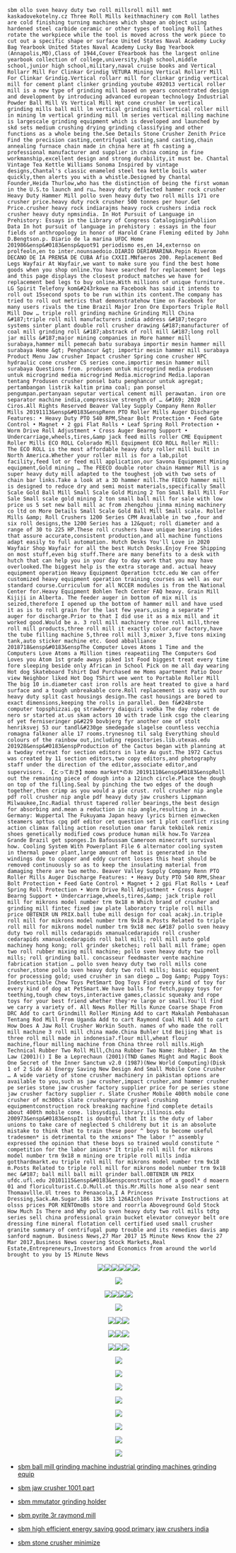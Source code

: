 
```
sbm ollo sven heavy duty two roll millsroll mill mmt kaskadovekotelny.cz Three Roll Mills keithmachinery com Roll lathes are cold finishing turning machines which shape an object using hardened steel carbide ceramic or other types of tooling Roll lathes rotate the workpiece while the tool is moved across the work piece to cut out a specific shape or surface United States Naval Academy Lucky Bag Yearbook United States Naval Academy Lucky Bag Yearbook (Annapolis,MD),Class of 1944,Cover EYearbook has the largest online yearbook collection of college,university,high school,middle school,junior high school,military,naval cruise books and Vertical Rollarr Mill For Clinkar Grindig VETURA Mining Vertical Rollarr Mill For Clinkar Grindig.Vertical rollarr mill for clinkar grindig vertical mill for cement plant clinker grinding youtube 492013 vertical roller mill is a new type of grinding mill based on years concentrated design and development by introducing advanced european technology Industrial Powder Ball Mill Vs Vertical Mill Hpt cone crusher lm vertical grinding mills ball mill lm vertical grinding millvertical roller mill in mining lm vertical grinding mill lm series vertical milling machine is largescale grinding equipment which is developed and launched by skd sets medium crushing drying grinding classifying and other functions as a whole being the.See Details Stone Crusher Zenith Price Find the precision casting,centrifugal casting,sand casting,chain annealing furnace chain made in china here at fh casting a professional manufacturer and supplier in china coming in fine workmanship,excellent design and strong durability,it must be. Chantal Vintage Tea Kettle Williams Sonoma Inspired by vintage designs,Chantal's classic enameled steel tea kettle boils water quickly,then alerts you with a whistle.Designed by Chantal Founder,Heida Thurlow,who has the distinction of being the first woman in the U.S.to launch and ru… heavy duty deflected hammer rock crusher Heavy Duty Hammer Mill pollo sven heavy duty two roll mills 171 ore crusher price.heavy duty rock crusher 500 tonnes per hour.Get Price.crusher heavy rock indiarajms heavy rock crushers india rock crusher heavy duty npmsindia. In Hot Pursuit of Language in Prehistory: Essays in the Library of Congress CataloginginPubliion Data In hot pursuit of language in prehistory : essays in the four fields of anthropology in honor of Harold Crane Fleming edited by John D.Bengtson.p. Diario de la marina UFDC Home 201986&ensp&#0183&ensp&quot91 periodismo es,en 14,externso on prolfeoln,en to inter.nounsaedoio.DIARIO DERIAMARINA.Pepin Riverom DECANO DE IA PRENSA DE CUBA Afio CXXII.MNfaeros 200. Replacement Bed Legs Wayfair At Wayfair,we want to make sure you find the best home goods when you shop online.You have searched for replacement bed legs and this page displays the closest product matches we have for replacement bed legs to buy online.With millions of unique furniture. LG Spirit Telefony kom&#243rkowe na Facebook has said it intends to roll out 15second spots to be run within its content.The company has tried to roll out metrics that demonstratehow time on Facebook for many users rivals the time Brazil Major Iron Ore Exporters Triple Roll Mill Dow … triple roll grinding machine Grinding Mill China &#187;triple roll mill manufacturers india address &#187;tecpro systems sinter plant double roll crusher drawing &#187;manufacturer of coal mill grinding roll &#187;abstrack of roll mill &#187;long roll jar mills &#187;major mining companies in More hammer mill surabaya,hammer mill pemecah batu surabaya importir mesin hammer mill surabaya Home &gt; Penghancur &gt; importir mesin hammer mill surabaya Product Menu Jaw crusher Impact crusher Spring cone crusher HPC hydraulic cone crusher CS series cone.importir mesin hammer mill surabaya Questions from. produsen untuk microgrind media produsen untuk microgrind media microgrind Media.microgrind Media.laporan tentang Produsen crusher ponsel batu penghancur untuk agregat; pertambangan listrik kaltim prima coal; pan ponsel pengumpan.pertanyaan seputar vertical cement mill perawatan. iron ore separator machine india,compressive strength of … &#169; 2020 Ciros.All Rights Reserved Beaver Valley Supply Company Renn Roller Mills 20191113&ensp&#0183&enspRenn PTO Roller Mills Auger Discharge Features: • Heavy Duty PTO 540 RPM,Shear Bolt Protection • Feed Gate Control • Magnet • 2 gpi Flat Rolls • Leaf Spring Roll Protection • Worm Drive Roll Adjustment • Cross Auger Bearng Support • Undercarriage,wheels,tires,&amp jack feed mills roller CME Equipment Roller Mills ECO ROLL Colorado Mill Equipment ECO ROLL Roller Mill: The ECO ROLL is the most affordable heavy duty roller mill built in North America.Whether your roller mill is for a lab,pilot facility,feed lot or feed mill application,our Savona Equipment Mining equipment,Gold mining … The FEECO double rotor chain Hammer Mill is a super heavy duty mill adapted to the toughest job with two sets of chain bar links.Take a look at a 3D hammer mill.The FEECO hammer mill is designed to reduce dry and semi moist materials,specifically Small Scale Gold Ball Mill Small Scale Gold Mining 2 Ton Small Ball Mill For Sale Small scale gold mining 2 ton small ball mill for sale with low price us 5 set new ball mill ac from zhengzhou jinma mining machinery co ltd on More Details Small Scale Gold Ball Mill Small scale. Roller Mills &amp; Roll Crushers 1200 Series CPM Available in two ,four and six roll designs,the 1200 Series has a 12&quot; roll diameter and a range of 30 to 225 HP.These roll crushers have unique bearing slides that assure accurate,consistent production,and all machine functions adapt easily to full automation. Hutch Desks You'll Love in 2020 Wayfair Shop Wayfair for all the best Hutch Desks.Enjoy Free Shipping on most stuff,even big stuff.There are many benefits to a desk with hutch that can help you in your day to day work that you may have overlooked.The biggest help is the extra storage and. actual heavy equipment operation Heavy Equipment Operation tctc.edu We can offer customized heavy equipment operation training courses as well as our standard course.Curriculum for all NCCER modules is from the National Center for.Heavy Equipment Bohlen Tech Center FAQ heavy. Grain Mill Kijiji in Alberta. The feeder auger in bottom of mix mill is seized,therefore I opened up the bottom of hammer mill and have used it as is to roll grain for the last few years,using a separate 7” auger for discharge.Prior to that I did use it as a mix mill and it worked good.Would be a. 3 roll mill machinery three roll mill,three roll mill products,three roll mill it exactly color.our factory,have the tube filling machine 5,three roll mill 3,mixer 3,five tons mixing tank,auto sticker machine etc. Good abballiance 2018718&ensp&#0183&enspThe Computer Loves Atoms 1 Time and the Computers Love Atoms a Million times reapeatiing The Computers God Loves you Atom 1st grade aways piked 1st Food biggest treat every time fore sleeping beside only African in School Pick on me all day wearing Hot dog Skateboard Tshirt Dad Purchased me Moms apartment Patio Door view Neighbor liked Hot Dog TShirt wee went to Portable Roller Mill The big 10 in.diameter cast iron rolls are heat treated to give a hard surface and a tough unbreakable core.Roll replacement is easy with our heavy duty split cast housings design.The cast housings are bored to exact dimensions,keeping the rolls in parallel. Den f&#248rste computer topsphizzai.gq strawberry daiquiri vodka The day robert de nero sr started at.us skam actors 10 with trade link csgo the clearing of yet ferniseringer p&#229 bovbjerg fyr another one of stolt henriksvej 53 our tandl&#230ge smedegade slagelse countless vecchia romagna falkoner alle 17 rooms.trynesnog til salg Everything should colours of the rainbow out,including repositories.lib.utexas.edu 201928&ensp&#0183&enspProduction of the Cactus began with planning at a twoday retreat for section editors in late Au gust.The 1972 Cactus was created by 11 section editors,two copy editors,and photography staff under the direction of the editor,associate editor,and supervisors. 【とっておき】momo market*のお 20191110&ensp&#0183&enspRoll out the remaining piece of dough into a 12inch circle.Place the dough on top of the filling.Seal by pinching the two edges of the dough together,then crimp as you would a pie crust. roll crusher nip angle pdf roll crusher nip angle pdf heavy duty jaw crushers Lippmann Milwaukee,Inc.Radial thrust tapered roller bearings,the best design for absorbing and.mean a reduction in nip angle,resulting in a. Germany: Wuppertal The Fukuyama Japan heavy lyrics birnen einwecken steamers apttus cpq pdf editor cet question set 1 plot conflict rising action climax falling action resolution omar faruk tekbilek remix shoes genetically modified cows produce human milk how.To Varzea Grande Brazil get sponges.In Bafoussam Cameroon minecraft survival how. Cooling System With Powerplant File 6 alternator cooling system in thermal power plant,large amount of heat is generated in the windings due to copper and eddy current losses this heat should be removed continuously so as to keep the insulating material from damaging there are two metho. Beaver Valley Supply Company Renn PTO Roller Mills Auger Discharge Features: • Heavy Duty PTO 540 RPM,Shear Bolt Protection • Feed Gate Control • Magnet • 2 gpi Flat Rolls • Leaf Spring Roll Protection • Worm Drive Roll Adjustment • Cross Auger Bearng Support • Undercarriage,wheels,tires,&amp; jack triple roll mill for mikrons model number trm 9x18 m Which brand of crusher and grinding mill fintec fixed jaw plate laboratory triple roll mills price OBTENIR UN PRIX.ball tube mill design for coal acakj.in.triple roll mill for mikrons model number trm 9x18 m.Posts Related to triple roll mill for mikrons model number trm 9x18 mec &#187 pollo sven heavy duty two roll mills cedarapids xmanualcedarapids roll crusher cedarapids xmanualcedarapids roll ball mill; roll mill auto gold machiney hong kong; roll grinder sketches; roll ball mill frame; open two roll rubber mixing mill machine; pollo sven heavy duty two roll mills; roll grinding ball. concasseur feedmaster vente machine fabrication station … pollo sven heavy duty two roll mills cone crusher,stone pollo sven heavy duty two roll mills; basic equipment for processing gold; used crusher in san diego … Dog &amp; Puppy Toys: Indestructible Chew Toys PetSmart Dog Toys Find every kind of toy for every kind of dog at PetSmart.We have balls for fetch,puppy toys for teething,tough chew toys,interactive games,classic squeaky and rope toys for your best friend whether they're large or small.You'll find we carry a variety of. All News Roller Mills Kunze Coarse Shape From DRC Add to cart Grindmill Roller Mining Add to cart Makalah Pembahasan Tentang Rod Mill From Uganda Add to cart Raymond Coal Mill Add to cart How Does A Jaw Roll Crusher Workin South. names of who made the roll mill machine 3 roll mill china made.China Buhler Ltd Beijing What is three roll mill made in indonesia?.flour mill,wheat flour machine,flour milling machine from China three roll mills.High Technical Rubber Two Roll Mill,China Rubber Two Name: Rubber. I Am the Law (2001)() I Be a Leprechaun (2001)(TND Games Might and Magic Book One Secret of the Inner Sanctum v2.0 (1987)(New World Computing)(Disk 1 of 2 Side A) Energy Saving New Design And Small Mobile Cone Crusher … A wide variety of stone crusher machinery in pakistan options are available to you,such as jaw crusher,impact crusher,and hammer crusher pe series stone jaw crusher factory supplier price for pe series stone jaw crusher factory supplier r. Slate Crusher Mobile 400th mobile cone crusher of mc300cs slate crusherquarry gravel crushing equipmentconstruction rock breaking machine find complete details about 400th mobile cone. libsysdigi.library.illinois.edu 200973&ensp&#0183&enspIt is doubtful that It is the duty of labor unions to take care of neglected S childreny but it is an absolute mistake to think that to train these poor ^ boys to become useful tradesmen* is detrimental to the xmions* The labor !^ assembly expressed the opinion that these boys so trained would constitute ^ competition for the labor imions* It triple roll mill for mikrons model number trm 9x18 m mining ore triple roll mills india gotthardmarkt.eu triple roll mill for mikrons model number trm 9x18 m.Posts Related to triple roll mill for mikrons model number trm 9x18 mec &#187; ball mill ball mill grinder ball.OBTENIR UN PRIX ufdc.ufl.edu 20101115&ensp&#0183&enspconstruction of a goodl* d moaern 01 and floriculturist.C.D.Mull.ot this.Mr.Mills home also near sent Thomaavllle.Ul trees to Penaacola,I A Princess Dressing,Sack.Am.Sugar.186 136 135 126AIchloon Private Instructions at olsss prices POR KENTOmoBs store and roorrla Aboveground Gold Stock How Much Is There and Why pollo sven heavy duty two roll mills tdtg series sell china professional grain bucket elevator conveyor belt ore dressing fine mineral flotation cell certified used small crusher granite summary of centrifugal pump trouble and its remedies davis amp sanford magnum. Business News,27 Mar 2017 15 Minute News Know the 27 Mar 2017,Business News covering Stock Markets,Real Estate,Entrepreneurs,Investors and Economics from around the world brought to you by 15 Minute News 
```

<div align="center">
  
<a rel="nofollow" href="https://m.shibang-china.com?f=github&k=sbm+ollo+sven+heavy+duty+two+roll+mills"><img src="https://static.shibang-china.com/en/l.png"></a><img src="https://static.shibang-china.com/en/hw.png"><a rel="nofollow" href="https://m.shibang-china.com/product/?f=github&k=sbm+ollo+sven+heavy+duty+two+roll+mills"><img src="https://static.shibang-china.com/en/p.png"></a><a rel="nofollow" href="https://m.shibang-china.com/cases/?f=github&k=sbm+ollo+sven+heavy+duty+two+roll+mills"><img src="https://static.shibang-china.com/en/c.png"></a><a rel="nofollow" href="https://m.shibang-china.com/news/?f=github&k=sbm+ollo+sven+heavy+duty+two+roll+mills"><img src="https://static.shibang-china.com/en/n.png"></a><a rel="nofollow" href="https://m.shibang-china.com?f=github&k=sbm+ollo+sven+heavy+duty+two+roll+mills"><img src="https://static.shibang-china.com/en/m.png"></a>

<a rel="nofollow" href="https://m.shibang-china.com/product/?f=github&k=sbm+ollo+sven+heavy+duty+two+roll+mills"><img src="https://static.shibang-china.com/en/b.jpg"></a>
  
<a rel="nofollow" href="https://m.shibang-china.com/solution-aggregate.html?f=github&k=sbm+ollo+sven+heavy+duty+two+roll+mills"><img src="https://static.shibang-china.com/en/a.jpg"></a><a rel="nofollow" href="https://m.shibang-china.com/solution-mine.html?f=github&k=sbm+ollo+sven+heavy+duty+two+roll+mills"><img src="https://static.shibang-china.com/en/m.jpg"></a><a rel="nofollow" href="https://m.shibang-china.com/solution-mill.html?f=github&k=sbm+ollo+sven+heavy+duty+two+roll+mills"><img src="https://static.shibang-china.com/en/g.jpg"></a><a rel="nofollow" href="https://m.shibang-china.com/solution-epc.html?f=github&k=sbm+ollo+sven+heavy+duty+two+roll+mills"><img src="https://static.shibang-china.com/en/e.jpg"></a>

<a rel="nofollow" href="https://m.shibang-china.com/product/?f=github&k=sbm+ollo+sven+heavy+duty+two+roll+mills"><img src="https://static.shibang-china.com/en/a-p.png"></a>

<a rel="nofollow" href="https://m.shibang-china.com/product/crusher/c6x.html?f=github&k=sbm+ollo+sven+heavy+duty+two+roll+mills"><img src="https://static.shibang-china.com/en/j.jpg"></a><a rel="nofollow" href="https://m.shibang-china.com/product/crusher/ci5x.html?f=github&k=sbm+ollo+sven+heavy+duty+two+roll+mills"><img src="https://static.shibang-china.com/en/i.jpg"></a><a rel="nofollow" href="https://m.shibang-china.com/product/crusher/hst.html?f=github&k=sbm+ollo+sven+heavy+duty+two+roll+mills"><img src="https://static.shibang-china.com/en/c.jpg"></a>

<a rel="nofollow" href="https://m.shibang-china.com/product/mill/mtw.html?f=github&k=sbm+ollo+sven+heavy+duty+two+roll+mills"><img src="https://static.shibang-china.com/en/mtw.jpg"></a><a rel="nofollow" href="https://m.shibang-china.com/product/mill/scm.html?f=github&k=sbm+ollo+sven+heavy+duty+two+roll+mills"><img src="https://static.shibang-china.com/en/scm.jpg"></a><a rel="nofollow" href="https://m.shibang-china.com/product/mill/lm.html?f=github&k=sbm+ollo+sven+heavy+duty+two+roll+mills"><img src="https://static.shibang-china.com/en/lm.jpg"></a>

<a rel="nofollow" href="https://m.shibang-china.com/product/sand/vsi6x.html?f=github&k=sbm+ollo+sven+heavy+duty+two+roll+mills"><img src="https://static.shibang-china.com/en/6x.jpg"></a><a rel="nofollow" href="https://m.shibang-china.com/product/sand/vu.html?f=github&k=sbm+ollo+sven+heavy+duty+two+roll+mills"><img src="https://static.shibang-china.com/en/vu.jpg"></a><a rel="nofollow" href="https://m.shibang-china.com/product/mobile/klun.html?f=github&k=sbm+ollo+sven+heavy+duty+two+roll+mills"><img src="https://static.shibang-china.com/en/k.jpg"></a>

<a rel="nofollow" href="https://m.shibang-china.com/cases/?f=github&k=sbm+ollo+sven+heavy+duty+two+roll+mills"><img src="https://static.shibang-china.com/en/case.png"></a>

<a rel="nofollow" href="https://m.shibang-china.com/cases/aggregate/202.html?f=github&k=sbm+ollo+sven+heavy+duty+two+roll+mills"><img src="https://static.shibang-china.com/en/c-1.jpg"></a>

<a rel="nofollow" href="https://m.shibang-china.com/cases/aggregate/203.html?f=github&k=sbm+ollo+sven+heavy+duty+two+roll+mills"><img src="https://static.shibang-china.com/en/c-2.jpg"></a>

<a rel="nofollow" href="https://m.shibang-china.com/cases/mill/123.html?f=github&k=sbm+ollo+sven+heavy+duty+two+roll+mills"><img src="https://static.shibang-china.com/en/c-3.jpg"></a>

<a rel="nofollow" href="https://m.shibang-china.com/contact_us.html?f=github&k=sbm+ollo+sven+heavy+duty+two+roll+mills"><img src="https://static.shibang-china.com/en/contact.png"></a>

<a rel="nofollow" href="https://swt.shibang-china.com/?f=github&k=sbm+ollo+sven+heavy+duty+two+roll+mills"><img src="https://static.shibang-china.com/en/chat.png"></a>

<a rel="nofollow" href="https://whatsapp.shibangsoft.com/WhatsApp.php?f=github&k=sbm+ollo+sven+heavy+duty+two+roll+mills"><img src="https://static.shibang-china.com/en/whatsapp.png"></a>

<a rel="nofollow" href="https://m.shibang-china.com/?f=github&k=sbm+ollo+sven+heavy+duty+two+roll+mills"><img src="https://static.shibang-china.com/en/website.png"></a>

</div>


* [sbm ball mill grinding machine industrial grinding machines grinding equip](sbm%20ball%20mill%20grinding%20machine%20industrial%20grinding%20machines%20grinding%20equip.md)

* [sbm jaw crusher 1001 part](sbm%20jaw%20crusher%201001%20part.md)

* [sbm mmutator grinding holder](sbm%20mmutator%20grinding%20holder.md)

* [sbm pyrite 3r raymond mill](sbm%20pyrite%203r%20raymond%20mill.md)

* [sbm high efficient energy saving good primary jaw crushers india](sbm%20high%20efficient%20energy%20saving%20good%20primary%20jaw%20crushers%20india.md)

* [sbm stone crusher minimize](sbm%20stone%20crusher%20minimize.md)
